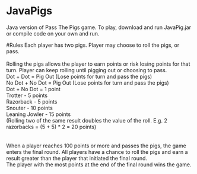 # JavaPigs
Java version of Pass The Pigs game. To play, download and run JavaPig.jar or compile code on your own and run.

#Rules
Each player has two pigs. Player may choose to roll the pigs, or pass.
<br><br>
Rolling the pigs allows the player to earn points or risk losing points for that turn. Player can keep rolling until pigging out or choosing to pass.<br>
	Dot + Dot = Pig Out (Lose points for turn and pass the pigs)<br>
	No Dot + No Dot = Pig Out (Lose points for turn and pass the pigs)<br>
	Dot + No Dot = 1 point<br>
	Trotter - 5 points<br>
	Razorback - 5 points<br>
	Snouter - 10 points<br>
	Leaning Jowler - 15 points<br>
	(Rolling two of the same result doubles the value of the roll. E.g. 2 razorbacks = (5 + 5) * 2 = 20 points)<br>
<br><br>
When a player reaches 100 points or more and passes the pigs, the game enters the final round. All players have a chance to roll the pigs and earn a result greater than the player that initiated the final round.<br>
The player with the most points at the end of the final round wins the game.